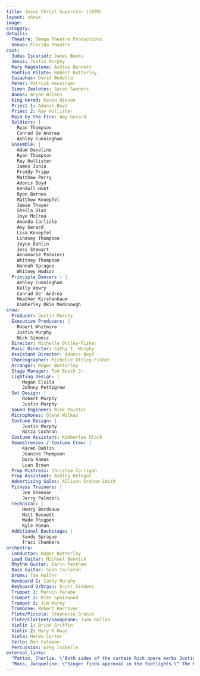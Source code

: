 ```yaml
---
title: Jesus Christ Superstar (1999)
layout: shows
image:
category:
details:
  Theatre: Omega Theatre Productions
  Venue: Florida Theatre
cast:
  Judas Iscariot: James Beeks
  Jesus: Justin Murphy
  Mary Magdalene: Ashley Bennett
  Pontius Pilate: Robert Butterley
  Caiaphas: David Bedella
  Peter: Patrick Heusinger
  Simon Zealotes: Sarah Sanders
  Annas: Bryan Wilkes
  King Herod: Kevin Hixson
  Priest 1: Adonis Boyd
  Priest 2: Ray Hollister
  Maid by the Fire: Amy Gerard
  Soldiers: |
    Ryan Thompson
    Conrad De'Andrea
    Ashley Cunningham
  Ensemble: | 
    Adam Daveline
    Ryan Thompson
    Ray Hollister
    James Junio
    Freddy Tripp
    Matthew Perry
    Adonis Boyd
    Kendall Hunt
    Ryon Barnes
    Matthew Knoepfel
    Jamie Thayer
    Sheila Diaz
    Joye McCrea
    Amanda Carlisle
    Amy Gerard
    Lisa Knoepfel
    Lindsey Thompson
    Joyce Dahlin
    Jess Stewart
    Annamarie Palmieri
    Whitney Thompson
    Hannah Sprague
    Whitney Hudson
  Principle Dancers : |
    Ashley Cunningham
    Kelly Howry
    Conrad De' Andrea
    Heather Kirshenbaum
    Kimberley Okie Medonough
crew:
  Producer: Justin Murphy
  Executive Producers: |
    Robert Whitmire
    Justin Murphy
    Nick Simonic
  Director: Michelle Ottley-Fisher
  Music Director: Cathy T. Murphy
  Assistant Director: Adonis Boyd
  Choreographer: Michelle Ottley-Fisher
  Arranger: Roger Butterley
  Stage Manager: Tod Booth Jr.
  Lighting Design: |
      Megan Elsila
      Johnny Pettigrew
  Set Design: |
      Robert Murphy
      Justin Murphy
  Sound Engineer: Rick Painter
  Microphones: Glenn Wilkes
  Costume Design: |
      Justin Murphy
      Nitza Cochran
  Costume Assistant: Kimberlee Klock
  Seamstresses / Costume Crew: |
      Karen Dahlin
      Jeanine Thompson
      Dora Ramos
      Luan Brown
  Prop Mistress: Christie Corrigan
  Prop Assistant: Ashley Delegal
  Advertising Sales: Allison Graham-Smith
  Fitness Trainers: |
      Joe Sheenan
      Jerry Palmieri
  Technical: |
      Henry Bordeaux
      Matt Bennett
      Wade Thigpen
      Kyle Ronan
  Additional Backstage: |
      Sandy Sprague
      Traci Chambers
orchestra:
  Conductor: Roger Butterley
  Lead Guitar: Michael Bennick
  Rhythm Guitar: Darin Peckham
  Bass Guitar: Sean Tarleton
  Drums: Tom Haller
  Kevboard 1: Cathy Murphy
  Keyboard 2/Organ: Scott Giddens
  Trumpet 1: Marvin Ferebe
  Trumpet 2: Mike Spotswood
  Trumpet 3: Jim Morey
  Trombone: Robert Harrover
  Flute/Piccolo: Stephenie Grunik
  Flute/Clarinet/Saxophone: Juan Rollan
  Violin 1: Brian Griffin
  Violin 2: Mary K Haas
  Viola: Helen Carter
  Cello: Ron Coleman
  Percussion: Greg Isabelle
external_links:
  "Patton, Charlie. \"Both sides of the curtain Rock opera marks Justin Murphy's professional leap to actor, producer.\" The Florida Times-Union, City ed., sec. Lifestyle, 13 Aug. 1999, pp. E-1": /media/news/Both_sides_of_the_curtain_Rock_opera_marks_Justin__Florida_Times-Union_The_Jacksonville_FL___August_13_1999__pE-1.pdf
  "Ross, Jacqueline. \"Singer finds approval in the footlights.\" The Florida Times-Union, City ed., sec. Lifestyle, 13 Aug. 1999, pp. E-1.": \media\news\Singer_finds_approval_in_the_footlights__Florida_Times-Union_The_Jacksonville_FL___August_13_1999__pE-1.pdf
---
```

